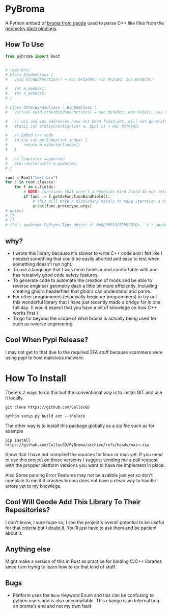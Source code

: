# PyBroma

A Python embed of [broma from geode](https://github.com/geode-sdk/broma) used to parse C++ like files from the 
[geometry dash bindings](https://github.com/geode-sdk/bindings).


## How To Use
```python
from pybroma import Root


# test.bro:
# class BindedClass {
# 	void bindedFunction() = mac 0xd5db0, win 0x3c8d, ios 0xa83bc;

# 	int m_member1;
# 	int m_member2;
# }

# class OtherBindedClass : BindedClass {
# 	virtual void otherBindedFunction() = mac 0x7e3bc, win 0x5a1c, ios 0x8e412;

# 	// win and ios addresses have not been found yet, will not generate
# 	static int staticFunction(int a, bool c) = mac 0x74bd3;

# 	// Embed c++ code
# 	inline int getIndex(int index) {
# 		return m_myVector[index];
# 	} 

# 	// templates supported
# 	std::vector<int> m_myVector;
# }

root = Root("test.bro")
for c in root.classes:
    for f in c.fields:
        # NOTE: functions that aren't a Function Bind Field do not return...
        if func := f.getAsFunctionBindField():
            # This will make a dictionary mainly to make iteration a bit easier...
            print(func.prototype.args)
# output        
# {}
# {}
# {'a': <pybroma.PyBroma.Type object at 0x0000018C6D507B70>, 'c': <pybroma.PyBroma.Type object at 0x0000018C6D507B30>}
```

## why?

- I wrote this library because it's slower to write C++ code and I felt like I needed something that could be easily aborted and easy to test when something doesn't run right.
- To use a language that I was more familliar and comfortable with and has releativly good code safety features.
- To generate code to automate the creation of mods and be able to reverse engineer geometry dash a little bit 
more efficiently. Including creating ghidra headerfiles that ghidra can understand and parse.
- For other programmers (especially beginner programmers) to try out this wonderful library that I have just recently made a bridge for in one full day. (I would expect that you have a bit of knowlege on how C++ works first.)
- To go far beyond the scope of what broma is actually being used for such as reverse engineering. 

## Cool When Pypi Release?
I may not get to that due to the required 2FA stuff because scammers were using pypi to host malicious malware.  

# How To Install
There's 2 ways to do this but the conventional way is to install GIT and use it locally.

```
git clone https://github.com/CallocGD
```
```
python setup.py build_ext --inplace
```

The other way is to install this package globally as a zip file such as for example 
```
pip install https://github.com/CallocGD/PyBroma/archive/refs/heads/main.zip
```
Know that I have not compiled the sources for linux or mac yet. If you need to use this project on those 
versions I suggest sending me a pull request with the propper platform versions you want to have me implement 
in place.

Also Some parsing Error Features may not be avalible just yet so don't complain to me if it crashes broma does not have a clean way to handle errors yet to my knowlege.

## Cool Will Geode Add This Library To Their Repositories?
I don't know, I sure hope so, I see the project's overall potential to be useful for that criteria but I doubt it. You'll just have to ask them and be paitient about it.

## Anything else
Might make a version of this in Rust as practice for binding C/C++ libraries since I am trying to learn how to do that kind of stuff.

## Bugs
-  Platform uses the `None` Keyword Enum and this can be confusing to python users and is also uncompilable. This change is an Internal bug on broma's end and not my own fault
